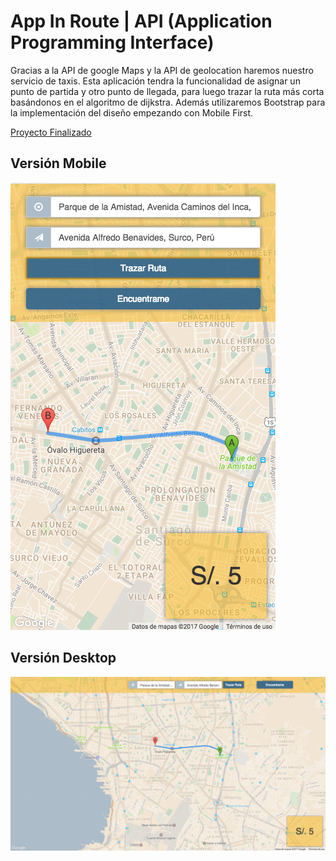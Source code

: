 # App In Route | API (Application Programming Interface)

Gracias a la API de google Maps y la API de geolocation haremos nuestro servicio de taxis.
Esta aplicación tendra la funcionalidad de asignar un punto de partida y otro punto de llegada,
para luego trazar la ruta más corta basándonos en el algoritmo de dijkstra.
Además utilizaremos Bootstrap para la implementación del diseño empezando con Mobile First. 

[Proyecto Finalizado](https://fiorellaqa.github.io/App-InRoute/)

## Versión Mobile
![mobile](assets/img/mobile.png)

## Versión Desktop
![desktop](assets/img/desktop.png)
